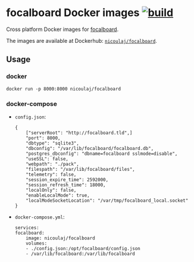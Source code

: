 focalboard Docker images [![build](https://github.com/nicoulaj/focalboard-docker/actions/workflows/build.yaml/badge.svg)](https://github.com/nicoulaj/focalboard-docker/actions/workflows/build.yaml)
=========================

Cross platform Docker images for [focalboard](https://www.focalboard.com).

The images are available at Dockerhub: [`nicoulaj/focalboard`](https://hub.docker.com/r/nicoulaj/focalboard).

Usage
-----

### docker

```
docker run -p 8000:8000 nicoulaj/focalboard
```

### docker-compose

* `config.json`:

    ```
    {
        ["serverRoot": "http://focalboard.tld",]
        "port": 8000,
        "dbtype": "sqlite3",
        "dbconfig": "/var/lib/focalboard/focalboard.db",
        "postgres_dbconfig": "dbname=focalboard sslmode=disable",
        "useSSL": false,
        "webpath": "./pack",
        "filespath": "/var/lib/focalboard/files",
        "telemetry": false,
        "session_expire_time": 2592000,
        "session_refresh_time": 18000,
        "localOnly": false,
        "enableLocalMode": true,
        "localModeSocketLocation": "/var/tmp/focalboard_local.socket"
    }
    ```

* `docker-compose.yml`:

    ```
    services:
    focalboard:
        image: nicoulaj/focalboard
        volumes:
        - ./config.json:/opt/focalboard/config.json
        - /var/lib/focalboard:/var/lib/focalboard
    ```

